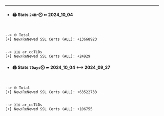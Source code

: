 

---
- #### 🖨️ **Stats** `24Hr`⏲️ ➼ 2024_10_04
```console


--> 🌐 Total
[+] New/ReNewed SSL Certs (ALL): +13668923


--> 🇦🇷 ar_ccTLDs
[+] New/ReNewed SSL Certs (ALL): +24929

```

- #### 🖨️ **Stats** `7Days`⏲️ ➼ 2024_10_04 <--> 2024_09_27
```console


--> 🌐 Total
[+] New/ReNewed SSL Certs (ALL): +63522733


--> 🇦🇷 ar_ccTLDs
[+] New/ReNewed SSL Certs (ALL): +106755

```

